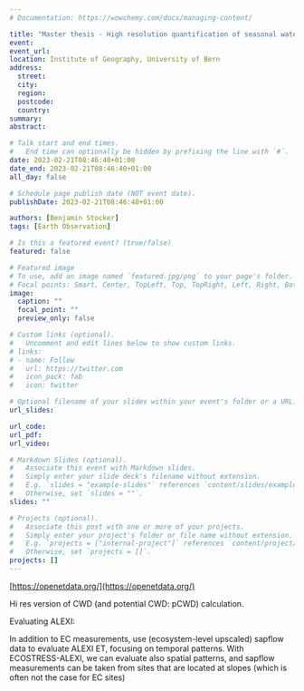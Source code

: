 ```yaml
---
# Documentation: https://wowchemy.com/docs/managing-content/

title: "Master thesis - High resolution quantification of seasonal water deficits"
event:
event_url:
location: Institute of Geography, University of Bern
address:
  street:
  city:
  region:
  postcode:
  country:
summary:
abstract:

# Talk start and end times.
#   End time can optionally be hidden by prefixing the line with `#`.
date: 2023-02-21T08:46:40+01:00
date_end: 2023-02-21T08:46:40+01:00
all_day: false

# Schedule page publish date (NOT event date).
publishDate: 2023-02-21T08:46:40+01:00

authors: [Benjamin Stocker]
tags: [Earth Observation]

# Is this a featured event? (true/false)
featured: false

# Featured image
# To use, add an image named `featured.jpg/png` to your page's folder. 
# Focal points: Smart, Center, TopLeft, Top, TopRight, Left, Right, BottomLeft, Bottom, BottomRight.
image:
  caption: ""
  focal_point: ""
  preview_only: false

# Custom links (optional).
#   Uncomment and edit lines below to show custom links.
# links:
# - name: Follow
#   url: https://twitter.com
#   icon_pack: fab
#   icon: twitter

# Optional filename of your slides within your event's folder or a URL.
url_slides:

url_code:
url_pdf:
url_video:

# Markdown Slides (optional).
#   Associate this event with Markdown slides.
#   Simply enter your slide deck's filename without extension.
#   E.g. `slides = "example-slides"` references `content/slides/example-slides.md`.
#   Otherwise, set `slides = ""`.
slides: ""

# Projects (optional).
#   Associate this post with one or more of your projects.
#   Simply enter your project's folder or file name without extension.
#   E.g. `projects = ["internal-project"]` references `content/project/deep-learning/index.md`.
#   Otherwise, set `projects = []`.
projects: []
---
```


[https://openetdata.org/](https://openetdata.org/)

Hi res version of CWD (and potential CWD: pCWD) calculation.

Evaluating ALEXI:

In addition to EC measurements, use (ecosystem-level upscaled) sapflow data to evaluate ALEXI ET, focusing on temporal patterns. With ECOSTRESS-ALEXI, we can evaluate also spatial patterns, and sapflow measurements can be taken from sites that are located at slopes (which is often not the case for EC sites)

